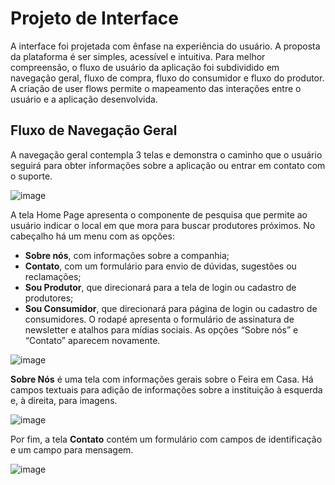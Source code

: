 
# Projeto de Interface

A interface foi projetada com ênfase na experiência do usuário. A proposta da plataforma é ser simples, acessível e intuitiva.
Para melhor compreensão, o fluxo de usuário da aplicação foi subdividido em navegação geral, fluxo de compra, fluxo do consumidor e fluxo do produtor. A criação de user flows permite o mapeamento das interações entre o usuário e a aplicação desenvolvida. 

## Fluxo de Navegação Geral

A navegação geral contempla 3 telas e demonstra o caminho que o usuário seguirá para obter informações sobre a aplicação ou entrar em contato com o suporte. 

![image](https://user-images.githubusercontent.com/100173177/164562455-7f60c5c3-a066-4bfc-b6c9-a5734230c11d.png)

A tela Home Page apresenta o componente de pesquisa que permite ao usuário indicar o local em que mora para buscar produtores próximos. No cabeçalho há um menu com as opções:  
- **Sobre nós**, com informações sobre a companhia; 
- **Contato**, com um formulário para envio de dúvidas, sugestões ou reclamações;
- **Sou Produtor**, que direcionará para a tela de login ou cadastro de produtores;
- **Sou Consumidor**, que direcionará para página de login ou cadastro de consumidores. 
O rodapé apresenta o formulário de assinatura de newsletter e atalhos para mídias sociais. As opções “Sobre nós” e “Contato” aparecem novamente.   

![image](https://user-images.githubusercontent.com/100173177/164562551-95f93280-7bf7-4554-8aab-893903e2c6a0.png)

**Sobre Nós** é uma tela com informações gerais sobre o Feira em Casa. Há campos textuais para adição de informações sobre a instituição à esquerda e, à direita, para imagens.

![image](https://user-images.githubusercontent.com/100173177/164562587-96735028-c038-4b7e-afe2-f6f82d62b813.png)

Por fim, a tela **Contato** contém um formulário com campos de identificação e um campo para mensagem.

![image](https://user-images.githubusercontent.com/100173177/164562618-3491771f-9c9d-4922-b2e7-fa0b1407d501.png)
